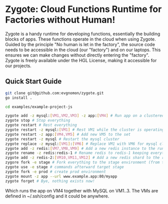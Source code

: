 # Zygote: Cloud Functions Runtime for Factories without Human!
Zygote is a handy runtime for developing functions, essentially the building blocks of apps. These functions operate in the cloud when using Zygote. Guided by the principle "No human is let in the factory", the source code needs to be accessible in the cloud (our "factory") and on our laptops. This ensures we can make changes without directly entering the "factory". Zygote is freely available under the HGL License, making it accessible for our projects.

## Quick Start Guide
```bash
git clone git@github.com:evgnomon/zygote.git
go install .

cd examples/example-project-js

zygote add -z mysql:[VM1,VM2,VM3] -z app:[VM4] # Run app on a clustered mysql instance on port 80
zygote stop # Stop everything
zygote restart # Rest everything
zygote restart -z mysql:[VM1] # Rest VM1 while the cluster is operating
zygote restart -z app:[VM4,VM5] # Add new VM5 to the set
zygote restart -z mysql # Restart the mysql cluster
zygote replace -z mysql:[VM1]:[VM6] # Replace VM1 with VM6 for mysql cluster so the cluster will be [VM6,VM2,VM3] afterward
zygote add -z redis:[VM7,VM8,VM9] # Add a new redis instance to the running cluster
zygote rename -z redis:redis-1 # Rename redis to redis-1 keeping everything else
zygote add -z redis-2:[VM10,VM11,VM12] # Add a new redis shard to the running cluster
zygore fork -e stage # Fork everything to the stage environment (from the default env.) VM1-stage, VM2-stage would be machine names.
zygote use -e stage # commands afterward target stage
zygote fork -e prod # create prod environment
zygote mount -z app --url www.example.app:80/myapp
zygote forget # Bye, nothing exists now!
```
Which runs the app on VM4 together with MySQL on VM1..3. The VMs are defined in ~/.ssh/config and it could be anywhere.

